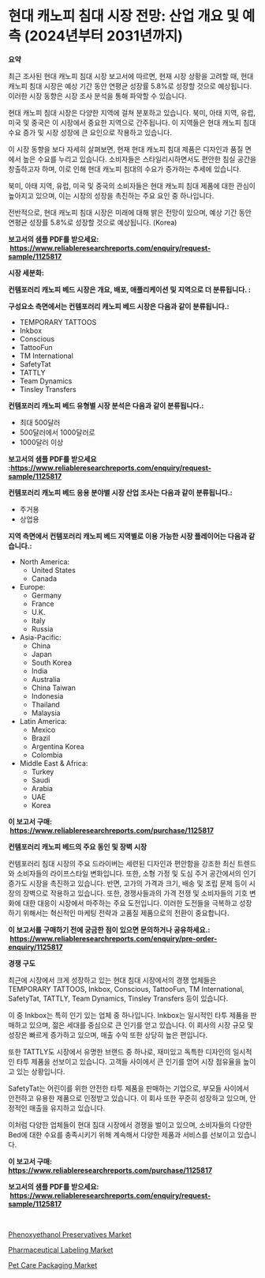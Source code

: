<p><h1>현대 캐노피 침대 시장 전망: 산업 개요 및 예측 (2024년부터 2031년까지)</h1></p><p><strong>요약</strong></p>
<p><p>최근 조사된 현대 캐노피 침대 시장 보고서에 따르면, 현재 시장 상황을 고려할 때, 현대 캐노피 침대 시장은 예상 기간 동안 연평균 성장률 5.8%로 성장할 것으로 예상됩니다. 이러한 시장 동향은 시장 조사 분석을 통해 파악할 수 있습니다.</p><p>현대 캐노피 침대 시장은 다양한 지역에 걸쳐 분포하고 있습니다. 북미, 아태 지역, 유럽, 미국 및 중국은 이 시장에서 중요한 지역으로 간주됩니다. 이 지역들은 현대 캐노피 침대 수요 증가 및 시장 성장에 큰 요인으로 작용하고 있습니다.</p><p>이 시장 동향을 보다 자세히 살펴보면, 현재 현대 캐노피 침대 제품은 디자인과 품질 면에서 높은 수요를 누리고 있습니다. 소비자들은 스타일리시하면서도 편안한 침실 공간을 창출하고자 하며, 이로 인해 현대 캐노피 침대의 수요가 증가하는 추세에 있습니다.</p><p>북미, 아태 지역, 유럽, 미국 및 중국의 소비자들은 현대 캐노피 침대 제품에 대한 관심이 높아지고 있으며, 이는 시장의 성장을 촉진하는 주요 요인 중 하나입니다.</p><p>전반적으로, 현대 캐노피 침대 시장은 미래에 대해 밝은 전망이 있으며, 예상 기간 동안 연평균 성장률 5.8%로 성장할 것으로 예상됩니다. (Korea)</p></p>
<p><strong>보고서의 샘플 PDF를 받으세요: &nbsp;<a href="https://www.reliableresearchreports.com/enquiry/request-sample/1125817">https://www.reliableresearchreports.com/enquiry/request-sample/1125817</a></strong></p>
<p><strong>시장 세분화:</strong></p>
<p><strong> 컨템포러리 캐노피 베드 시장은 개요, 배포, 애플리케이션 및 지역으로 더 분류됩니다. :</strong></p>
<p><strong>구성요소 측면에서는 컨템포러리 캐노피 베드 시장은 다음과 같이 분류됩니다.:</strong></p>
<p><ul><li>TEMPORARY TATTOOS</li><li>Inkbox</li><li>Conscious</li><li>TattooFun</li><li>TM International</li><li>SafetyTat</li><li>TATTLY</li><li>Team Dynamics</li><li>Tinsley Transfers</li></ul></p>
<p><strong> 컨템포러리 캐노피 베드 유형별 시장 분석은 다음과 같이 분류됩니다.:</strong></p>
<p><ul><li>최대 500달러</li><li>500달러에서 1000달러로</li><li>1000달러 이상</li></ul></p>
<p><strong>보고서의 샘플 PDF를 받으세요 :<a href="https://www.reliableresearchreports.com/enquiry/request-sample/1125817">https://www.reliableresearchreports.com/enquiry/request-sample/1125817</a></strong></p>
<p><strong> 컨템포러리 캐노피 베드 응용 분야별 시장 산업 조사는 다음과 같이 분류됩니다.:</strong></p>
<p><ul><li>주거용</li><li>상업용</li></ul></p>
<p><strong>지역 측면에서 컨템포러리 캐노피 베드 지역별로 이용 가능한 시장 플레이어는 다음과 같습니다.:</strong></p>
<p><ul>
    <li>
        North America:
        <ul>
            <li>United States</li>
            <li>Canada</li>
        </ul>
    </li>
    <li>
        Europe:
        <ul>
            <li>Germany</li>
            <li>France</li>
            <li>U.K.</li>
            <li>Italy</li>
            <li>Russia</li>
        </ul>
    </li>
    <li>
        Asia-Pacific:
        <ul>
            <li>China</li>
            <li>Japan</li>
            <li>South Korea</li>
            <li>India</li>
            <li>Australia</li>
            <li>China Taiwan</li>
            <li>Indonesia</li>
            <li>Thailand</li>
            <li>Malaysia</li>
        </ul>
    </li>
    <li>
        Latin America:
        <ul>
            <li>Mexico</li>
            <li>Brazil</li>
            <li>Argentina Korea</li>
            <li>Colombia</li>
        </ul>
    </li>
    <li>
        Middle East & Africa:
        <ul>
            <li>Turkey</li>
            <li>Saudi</li>
            <li>Arabia</li>
            <li>UAE</li>
            <li>Korea</li>
        </ul>
    </li>
    </ul></p>
<p><strong>이 보고서 구매: &nbsp;<a href="https://www.reliableresearchreports.com/purchase/1125817">https://www.reliableresearchreports.com/purchase/1125817</a></strong></p>
<p><strong>컨템포러리 캐노피 베드의 주요 동인 및 장벽 시장</strong></p>
<p><p>컨템포러리 침대 시장의 주요 드라이버는 세련된 디자인과 편안함을 강조한 최신 트렌드와 소비자들의 라이프스타일 변화입니다. 또한, 소형 가정 및 도심 주거 공간에서의 인기 증가도 시장을 촉진하고 있습니다. 반면, 고가의 가격과 크기, 배송 및 조립 문제 등이 시장의 장벽으로 작용하고 있습니다. 또한, 경쟁사들과의 가격 전쟁 및 소비자들의 기호 변화에 대한 대응이 시장에서 마주하는 주요 도전입니다. 이러한 도전들을 극복하고 성장하기 위해서는 혁신적인 마케팅 전략과 고품질 제품으로의 전환이 중요합니다.</p></p>
<p><strong>이 보고서를 구매하기 전에 궁금한 점이 있으면 문의하거나 공유하세요.: &nbsp;<a href="https://www.reliableresearchreports.com/enquiry/pre-order-enquiry/1125817">https://www.reliableresearchreports.com/enquiry/pre-order-enquiry/1125817</a></strong></p>
<p><strong>경쟁 구도</strong></p>
<p><p>최근에 시장에서 크게 성장하고 있는 현대 침대 시장에서의 경쟁 업체들은 TEMPORARY TATTOOS, Inkbox, Conscious, TattooFun, TM International, SafetyTat, TATTLY, Team Dynamics, Tinsley Transfers 등이 있습니다.</p><p>이 중 Inkbox는 특히 인기 있는 업체 중 하나입니다. Inkbox는 일시적인 타투 제품을 판매하고 있으며, 젊은 세대를 중심으로 큰 인기를 얻고 있습니다. 이 회사의 시장 규모 및 성장은 빠르게 증가하고 있으며, 매출 수익 또한 상당히 높은 편입니다.</p><p>또한 TATTLY도 시장에서 유명한 브랜드 중 하나로, 재미있고 독특한 디자인의 일시적인 타투 제품을 선보이고 있습니다. 고객들 사이에서 큰 인기를 얻어 시장 점유율을 높이고 있는 상황입니다.</p><p>SafetyTat는 어린이를 위한 안전한 타투 제품을 판매하는 기업으로, 부모들 사이에서 안전하고 유용한 제품으로 인정받고 있습니다. 이 회사 또한 꾸준히 성장하고 있으며, 안정적인 매출을 유지하고 있습니다.</p><p>이처럼 다양한 업체들이 현대 침대 시장에서 경쟁을 벌이고 있으며, 소비자들의 다양한 Bed에 대한 수요를 충족시키기 위해 계속해서 다양한 제품과 서비스를 선보이고 있습니다.</p></p>
<p><strong>이 보고서 구매: &nbsp; <a href="https://www.reliableresearchreports.com/purchase/1125817">https://www.reliableresearchreports.com/purchase/1125817</a></strong></p>
<p><strong>보고서의 샘플 PDF를 받으세요: &nbsp;<a href="https://www.reliableresearchreports.com/enquiry/request-sample/1125817">https://www.reliableresearchreports.com/enquiry/request-sample/1125817</a></strong><strong></strong></p>
<p>&nbsp;</p>
<p><p><a href="https://github.com/redneck06/Market-Research-Report-List-2/blob/main/phenoxyethanol-preservatives-market.md">Phenoxyethanol Preservatives Market</a></p><p><a href="https://github.com/nicoletavirag/Market-Research-Report-List-2/blob/main/pharmaceutical-labeling-market.md">Pharmaceutical Labeling Market</a></p><p><a href="https://github.com/mauripalmi/Market-Research-Report-List-2/blob/main/pet-care-packaging-market.md">Pet Care Packaging Market</a></p></p>